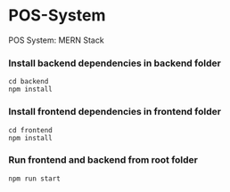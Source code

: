 # POS-System
POS System: MERN Stack


### Install backend dependencies in backend folder
```
cd backend
npm install
```

### Install frontend dependencies in frontend folder
```
cd frontend
npm install
```

### Run frontend and backend from root folder
```
npm run start
```
